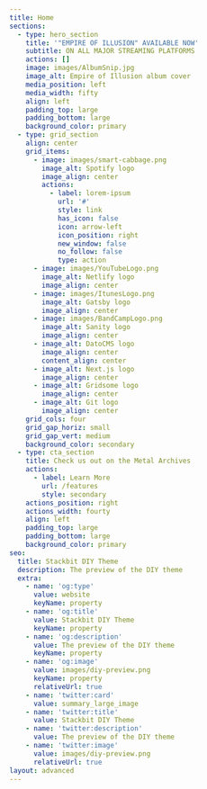```yaml
---
title: Home
sections:
  - type: hero_section
    title: '"EMPIRE OF ILLUSION" AVAILABLE NOW'
    subtitle: ON ALL MAJOR STREAMING PLATFORMS
    actions: []
    image: images/AlbumSnip.jpg
    image_alt: Empire of Illusion album cover
    media_position: left
    media_width: fifty
    align: left
    padding_top: large
    padding_bottom: large
    background_color: primary
  - type: grid_section
    align: center
    grid_items:
      - image: images/smart-cabbage.png
        image_alt: Spotify logo
        image_align: center
        actions:
          - label: lorem-ipsum
            url: '#'
            style: link
            has_icon: false
            icon: arrow-left
            icon_position: right
            new_window: false
            no_follow: false
            type: action
      - image: images/YouTubeLogo.png
        image_alt: Netlify logo
        image_align: center
      - image: images/ItunesLogo.png
        image_alt: Gatsby logo
        image_align: center
      - image: images/BandCampLogo.png
        image_alt: Sanity logo
        image_align: center
      - image_alt: DatoCMS logo
        image_align: center
        content_align: center
      - image_alt: Next.js logo
        image_align: center
      - image_alt: Gridsome logo
        image_align: center
      - image_alt: Git logo
        image_align: center
    grid_cols: four
    grid_gap_horiz: small
    grid_gap_vert: medium
    background_color: secondary
  - type: cta_section
    title: Check us out on the Metal Archives
    actions:
      - label: Learn More
        url: /features
        style: secondary
    actions_position: right
    actions_width: fourty
    align: left
    padding_top: large
    padding_bottom: large
    background_color: primary
seo:
  title: Stackbit DIY Theme
  description: The preview of the DIY theme
  extra:
    - name: 'og:type'
      value: website
      keyName: property
    - name: 'og:title'
      value: Stackbit DIY Theme
      keyName: property
    - name: 'og:description'
      value: The preview of the DIY theme
      keyName: property
    - name: 'og:image'
      value: images/diy-preview.png
      keyName: property
      relativeUrl: true
    - name: 'twitter:card'
      value: summary_large_image
    - name: 'twitter:title'
      value: Stackbit DIY Theme
    - name: 'twitter:description'
      value: The preview of the DIY theme
    - name: 'twitter:image'
      value: images/diy-preview.png
      relativeUrl: true
layout: advanced
---
```

